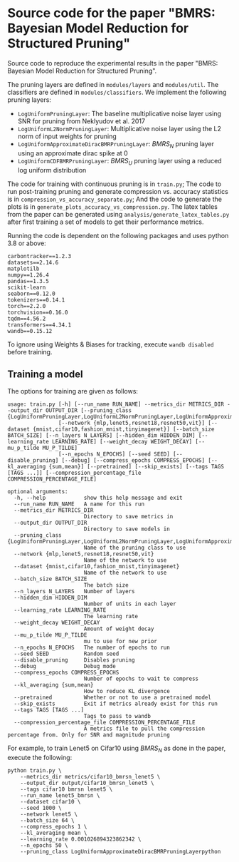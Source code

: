 # Source code for the paper "BMRS: Bayesian Model Reduction for Structured Pruning"

Source code to reproduce the experimental results in the paper "BMRS: Bayesian Model Reduction for Structured Pruning".

The pruning layers are defined in `modules/layers` and `modules/util`. The classifiers are defined in `modules/classifiers`.
We implement the following pruning layers:

- `LogUniformPruningLayer`: The baseline multiplicative noise layer using SNR for pruning from 
Neklyudov et al. 2017
- `LogUniformL2NormPruningLayer`: Multiplicative noise layer using the L2 norm of input weights for pruning
- `LogUniformApproximateDiracBMRPruningLayer`: $BMRS_{N}$ pruning layer using an approximate dirac spike at 0
- `LogUniformCDFBMRPruningLayer`: $BMRS_{U}$ pruning layer using a reduced log uniform distribution

The code for training with continuous pruning is in `train.py`; The code to run post-training pruning and generate
compression vs. accuracy statistics is in `compression_vs_accuracy_separate.py`; And the code to generate the plots
is in `generate_plots_accuracy_vs_compression.py`. The latex tables from the paper can be generated using 
`analysis/generate_latex_tables.py` after first training a set of models to get their performance metrics.

Running the code is dependent on the following packages and uses python 3.8 or above:

```
carbontracker==1.2.3
datasets==2.14.6
matplotilb
numpy==1.26.4
pandas==1.3.5
scikit-learn
seaborn==0.12.0
tokenizers==0.14.1
torch==2.2.0
torchvision==0.16.0
tqdm==4.56.2
transformers==4.34.1
wandb==0.15.12
```

To ignore using Weights & Biases for tracking, execute `wandb disabled` before training.

## Training a model
The options for training are given as follows:

```
usage: train.py [-h] [--run_name RUN_NAME] --metrics_dir METRICS_DIR --output_dir OUTPUT_DIR [--pruning_class {LogUniformPruningLayer,LogUniformL2NormPruningLayer,LogUniformApproximateDiracBMRPruningLayer,LogUniformCDFBMRPruningLayer}]
                [--network {mlp,lenet5,resnet18,resnet50,vit}] [--dataset {mnist,cifar10,fashion_mnist,tinyimagenet}] [--batch_size BATCH_SIZE] [--n_layers N_LAYERS] [--hidden_dim HIDDEN_DIM] [--learning_rate LEARNING_RATE] [--weight_decay WEIGHT_DECAY] [--mu_p_tilde MU_P_TILDE]
                [--n_epochs N_EPOCHS] [--seed SEED] [--disable_pruning] [--debug] [--compress_epochs COMPRESS_EPOCHS] [--kl_averaging {sum,mean}] [--pretrained] [--skip_exists] [--tags TAGS [TAGS ...]] [--compression_percentage_file COMPRESSION_PERCENTAGE_FILE]

optional arguments:
  -h, --help            show this help message and exit
  --run_name RUN_NAME   A name for this run
  --metrics_dir METRICS_DIR
                        Directory to save metrics in
  --output_dir OUTPUT_DIR
                        Directory to save models in
  --pruning_class {LogUniformPruningLayer,LogUniformL2NormPruningLayer,LogUniformApproximateDiracBMRPruningLayer,LogUniformCDFBMRPruningLayer}
                        Name of the pruning class to use
  --network {mlp,lenet5,resnet18,resnet50,vit}
                        Name of the network to use
  --dataset {mnist,cifar10,fashion_mnist,tinyimagenet}
                        Name of the network to use
  --batch_size BATCH_SIZE
                        The batch size
  --n_layers N_LAYERS   Number of layers
  --hidden_dim HIDDEN_DIM
                        Number of units in each layer
  --learning_rate LEARNING_RATE
                        The learning rate
  --weight_decay WEIGHT_DECAY
                        Amount of weight decay
  --mu_p_tilde MU_P_TILDE
                        mu to use for new prior
  --n_epochs N_EPOCHS   The number of epochs to run
  --seed SEED           Random seed
  --disable_pruning     Disables pruning
  --debug               Debug mode
  --compress_epochs COMPRESS_EPOCHS
                        Number of epochs to wait to compress
  --kl_averaging {sum,mean}
                        How to reduce KL divergence
  --pretrained          Whether or not to use a pretrained model
  --skip_exists         Exit if metrics already exist for this run
  --tags TAGS [TAGS ...]
                        Tags to pass to wandb
  --compression_percentage_file COMPRESSION_PERCENTAGE_FILE
                        A metrics file to pull the compression percentage from. Only for SNR and magnitude pruning
```

For example, to train Lenet5 on Cifar10 using $BMRS_{N}$ as done in the paper, execute the following:

```
python train.py \
    --metrics_dir metrics/cifar10_bmrsn_lenet5 \
    --output_dir output/cifar10_bmrsn_lenet5 \
    --tags cifar10 bmrsn lenet5 \
    --run_name lenet5_bmrsn \
    --dataset cifar10 \
    --seed 1000 \
    --network lenet5 \
    --batch_size 64 \
    --compress_epochs 1 \
    --kl_averaging mean \
    --learning_rate 0.001026894323862342 \
    --n_epochs 50 \
    --pruning_class LogUniformApproximateDiracBMRPruningLayerpython
```
